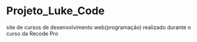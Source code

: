 # Projeto_Luke_Code
 site de cursos de desenvolvimento web(programação) realizado durante o curso da Recode Pro
